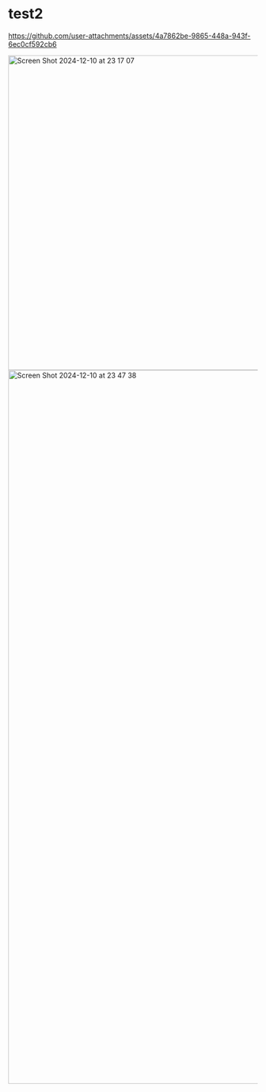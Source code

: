 # test2



https://github.com/user-attachments/assets/4a7862be-9865-448a-943f-6ec0cf592cb6


<img width="635" alt="Screen Shot 2024-12-10 at 23 17 07" src="https://github.com/user-attachments/assets/1e6cbae4-2908-4762-bdb2-a8e493c6d661">


<img width="1440" alt="Screen Shot 2024-12-10 at 23 47 38" src="https://github.com/user-attachments/assets/ecb98705-cee7-4ef5-88e8-f2657a1f061f">
